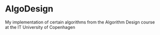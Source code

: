 # AlgoDesign
My implementation of certain algorithms from the Algorithm Design course at the IT University of Copenhagen
